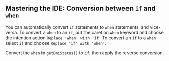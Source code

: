 ## Mastering the IDE: Conversion between `if` and `when`

You can automatically convert `if` statements to `when` statements, and vice-versa.
To convert a `when` to an `if`, put the caret on `when` keyword and choose the intention action
<span class="control">`Replace 'when' with 'if'`</span>
To convert an `if` to a `when` select `if` and choose <span class="control">`Replace 'if' with 'when'`</span>.

Convert the `when` in `getBmiStatus()` to `if`, then apply the reverse conversion.
